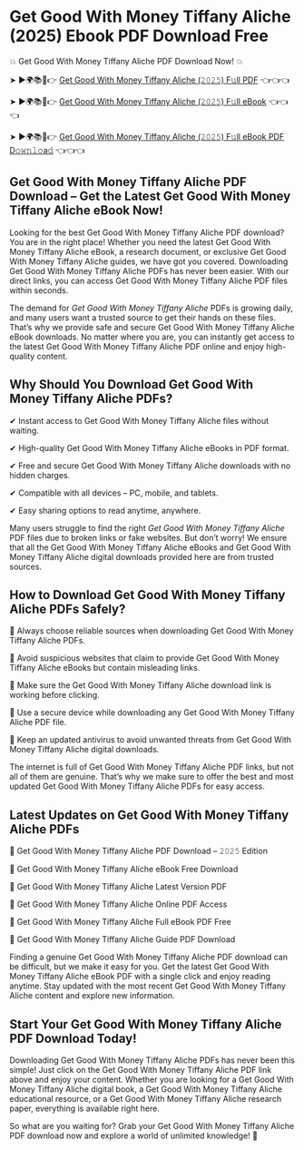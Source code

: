 # Get Good With Money Tiffany Aliche (2025) Ebook PDF Download Free

💥 Get Good With Money Tiffany Aliche PDF Download Now! 💥

➤ ►🌍📚📱👉 [Get Good With Money Tiffany Aliche (𝟸𝟶𝟸𝟻) F𝚞ll PDF](https://getpdf.xyz/get-good-with-money-tiffany-aliche) 👈👈👈


➤ ►🌍📚📱👉 [Get Good With Money Tiffany Aliche (𝟸𝟶𝟸𝟻) F𝚞ll eBook](https://getpdf.xyz/get-good-with-money-tiffany-aliche) 👈👈👈


➤ ►🌍📚📱👉 [Get Good With Money Tiffany Aliche (𝟸𝟶𝟸𝟻) F𝚞ll eBook PDF D𝚘𝚠𝚗𝚕𝚘a𝚍](https://getpdf.xyz/get-good-with-money-tiffany-aliche) 👈👈👈


## Get Good With Money Tiffany Aliche PDF Download – Get the Latest Get Good With Money Tiffany Aliche eBook Now!

Looking for the best Get Good With Money Tiffany Aliche PDF download? You are in the right place! Whether you need the latest Get Good With Money Tiffany Aliche eBook, a research document, or exclusive Get Good With Money Tiffany Aliche guides, we have got you covered. Downloading Get Good With Money Tiffany Aliche PDFs has never been easier. With our direct links, you can access Get Good With Money Tiffany Aliche PDF files within seconds.

The demand for *Get Good With Money Tiffany Aliche* PDFs is growing daily, and many users want a trusted source to get their hands on these files. That’s why we provide safe and secure Get Good With Money Tiffany Aliche eBook downloads. No matter where you are, you can instantly get access to the latest Get Good With Money Tiffany Aliche PDF online and enjoy high-quality content.

## Why Should You Download Get Good With Money Tiffany Aliche PDFs?

✔ Instant access to Get Good With Money Tiffany Aliche files without waiting.

✔ High-quality Get Good With Money Tiffany Aliche eBooks in PDF format.

✔ Free and secure Get Good With Money Tiffany Aliche downloads with no hidden charges.

✔ Compatible with all devices – PC, mobile, and tablets.

✔ Easy sharing options to read anytime, anywhere.

Many users struggle to find the right *Get Good With Money Tiffany Aliche* PDF files due to broken links or fake websites. But don’t worry! We ensure that all the Get Good With Money Tiffany Aliche eBooks and Get Good With Money Tiffany Aliche digital downloads provided here are from trusted sources.

## How to Download Get Good With Money Tiffany Aliche PDFs Safely?

📌 Always choose reliable sources when downloading Get Good With Money Tiffany Aliche PDFs.

📌 Avoid suspicious websites that claim to provide Get Good With Money Tiffany Aliche eBooks but contain misleading links.

📌 Make sure the Get Good With Money Tiffany Aliche download link is working before clicking.

📌 Use a secure device while downloading any Get Good With Money Tiffany Aliche PDF file.

📌 Keep an updated antivirus to avoid unwanted threats from Get Good With Money Tiffany Aliche digital downloads.

The internet is full of Get Good With Money Tiffany Aliche PDF links, but not all of them are genuine. That’s why we make sure to offer the best and most updated Get Good With Money Tiffany Aliche PDFs for easy access.

## Latest Updates on Get Good With Money Tiffany Aliche PDFs

🔹 Get Good With Money Tiffany Aliche PDF Download – 𝟸𝟶𝟸𝟻 Edition

🔹 Get Good With Money Tiffany Aliche eBook Free Download

🔹 Get Good With Money Tiffany Aliche Latest Version PDF

🔹 Get Good With Money Tiffany Aliche Online PDF Access

🔹 Get Good With Money Tiffany Aliche Full eBook PDF Free

🔹 Get Good With Money Tiffany Aliche Guide PDF Download

Finding a genuine Get Good With Money Tiffany Aliche PDF download can be difficult, but we make it easy for you. Get the latest Get Good With Money Tiffany Aliche eBook PDF with a single click and enjoy reading anytime. Stay updated with the most recent Get Good With Money Tiffany Aliche content and explore new information.

## Start Your Get Good With Money Tiffany Aliche PDF Download Today!

Downloading Get Good With Money Tiffany Aliche PDFs has never been this simple! Just click on the Get Good With Money Tiffany Aliche PDF link above and enjoy your content. Whether you are looking for a Get Good With Money Tiffany Aliche digital book, a Get Good With Money Tiffany Aliche educational resource, or a Get Good With Money Tiffany Aliche research paper, everything is available right here.

So what are you waiting for? Grab your Get Good With Money Tiffany Aliche PDF download now and explore a world of unlimited knowledge! 🚀